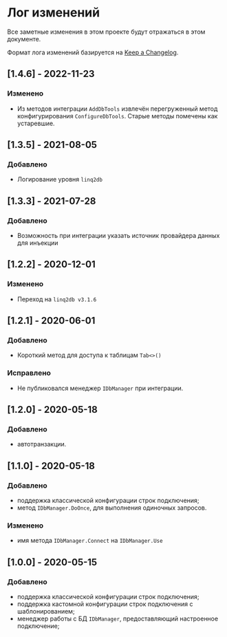 # Лог изменений

Все заметные изменения в этом проекте будут отражаться в этом документе.

Формат лога изменений базируется на [Keep a Changelog](https://keepachangelog.com/en/1.0.0/).

## [1.4.6] - 2022-11-23

### Изменено

* Из методов интеграции `AddDbTools` извлечён перегруженный метод  конфигурирования `ConfigureDbTools`. Старые методы помечены как устаревшие.

## [1.3.5] - 2021-08-05

### Добавлено

* Логирование уровня `linq2db`

## [1.3.3] - 2021-07-28

### Добавлено

* Возможность при интеграции указать источник провайдера данных для инъекции

## [1.2.2] - 2020-12-01

### Изменено

* Переход на `linq2db v3.1.6`

## [1.2.1] - 2020-06-01

### Добавлено

* Короткий метод для доступа к таблицам `Tab<>()`

### Исправлено

* Не публиковался менеджер `IDbManager` при интеграции.

## [1.2.0] - 2020-05-18

### Добавлено

* автотранзакции.

## [1.1.0] - 2020-05-18

### Добавлено

* поддержка классической конфигурации строк подключения;
* метод `IDbManager.DoOnce`, для выполнения одиночных запросов.

### Изменено

* имя метода `IDbManager.Connect` на `IDbManager.Use`

## [1.0.0] - 2020-05-15

### Добавлено

* поддержка классической конфигурации строк подключения;
* поддержка кастомной конфигурации строк подключения с шаблонированием;
* менеджер работы с БД `IDbManager`, предоставляющий настроенное подключение;

